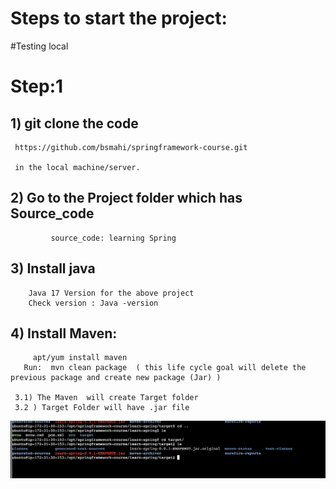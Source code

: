 # Steps to start the project: 

#Testing local
   # Step:1  
   ## 1)  git  clone the code 
   	 https://github.com/bsmahi/springframework-course.git  
	 
	 in the local machine/server.
  ##  2) Go to the Project folder which has Source_code 
		     source_code: learning Spring
		     
   ## 3) Install java 
		Java 17 Version for the above project
		Check version : Java -version 
		
   ## 4) Install Maven: 
		 apt/yum install maven 
	   Run:  mvn clean package  ( this life cycle goal will delete the previous package and create new package (Jar) )
			
	 3.1) The Maven  will create Target folder
	 3.2 ) Target Folder will have .jar file
![image](./jar_files_results_path.png "JarFiles")
						
